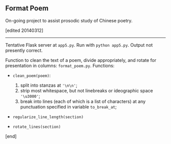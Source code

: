 ## Format Poem

On-going project to assist prosodic study of Chinese poetry.

[edited 20140312]

---

Tentative Flask server at `app5.py`. Run with `python app5.py`. Output not presently correct.

Function to clean the text of a poem, divide appropriately, and rotate for presentation in columns: `format_poem.py`. Functions:

 * `clean_poem(poem)`: 

   1. split into stanzas at `'\n\n'`;
   1. strip most whitespace, but not linebreaks or ideographic space `'\u3000'`;
   1. break into lines (each of which is a list of characters) at any punctuation specified in variable `to_break_at`;

 * `regularize_line_length(section)`
 * `rotate_lines(section)`

[end]
